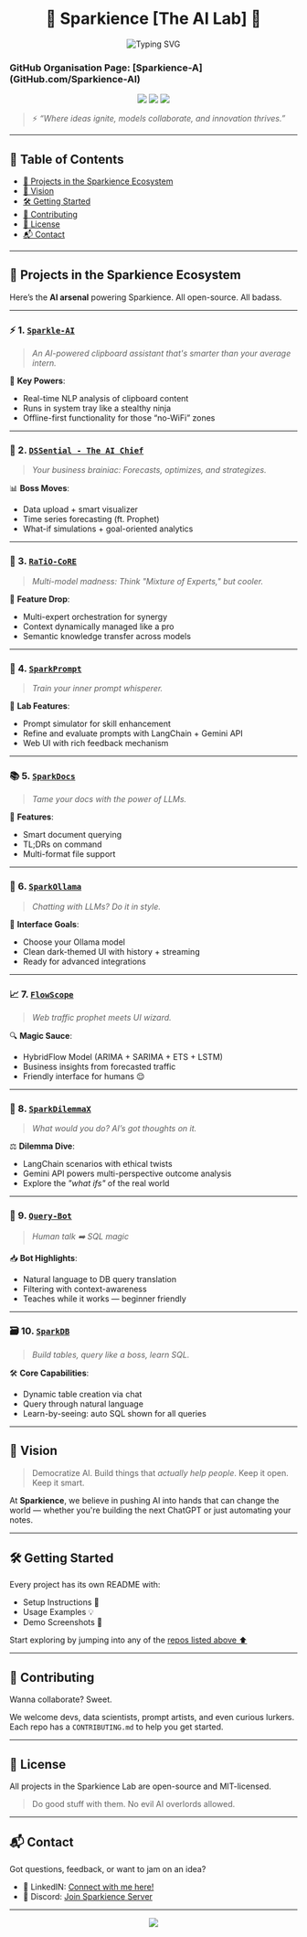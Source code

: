 <h1 align="center">🚀 Sparkience [The AI Lab] 🔬</h1>

<p align="center">
  <img src="https://readme-typing-svg.demolab.com?font=Fira+Code&duration=3000&pause=1000&color=7F00FF&center=true&vCenter=true&width=435&lines=Welcome+to+my+collection+of+AI+tools.;Built+by+Nitin+Sagar+Boyeena.;Powering+Next-Gen+AI+Applications." alt="Typing SVG" />
</p>

<h3 aligh="center">GitHub Organisation Page: [Sparkience-A](GitHub.com/Sparkience-AI)</h2>
<p align="center">
  <img src="https://img.shields.io/github/license/Nitin-Sagar-B/Sparkience-AI?style=flat-square&color=informational"/>
  <img src="https://img.shields.io/badge/Contributions-Welcome-6A5ACD?style=flat-square&logo=github"/>
  <img src="https://img.shields.io/badge/Made%20with-%F0%9F%92%A1AI-blueviolet?style=flat-square"/>
</p>

> ⚡ *“Where ideas ignite, models collaborate, and innovation thrives.”*

---

## 🧭 Table of Contents

- [🚀 Projects in the Sparkience Ecosystem](#-projects-in-the-sparkience-ecosystem)
- [🌟 Vision](#-vision)
- [🛠️ Getting Started](#️-getting-started)
- [🤝 Contributing](#-contributing)
- [📄 License](#-license)
- [📬 Contact](#-contact)

---

## 🚀 Projects in the Sparkience Ecosystem

Here’s the **AI arsenal** powering Sparkience. All open-source. All badass.

---

### ⚡ 1. [`Sparkle-AI`](https://github.com/Nitin-Sagar-B/Sparkle-AI)
> *An AI-powered clipboard assistant that's smarter than your average intern.*

🧠 **Key Powers**:
- Real-time NLP analysis of clipboard content  
- Runs in system tray like a stealthy ninja  
- Offline-first functionality for those “no-WiFi” zones  

---

### 🧠 2. [`DSSential - The AI Chief`](https://github.com/Nitin-Sagar-B/DSSential-The-AI-Chief)
> *Your business brainiac: Forecasts, optimizes, and strategizes.*

📊 **Boss Moves**:
- Data upload + smart visualizer  
- Time series forecasting (ft. Prophet)  
- What-if simulations + goal-oriented analytics  

---

### 🧩 3. [`RaTiO-CoRE`](https://github.com/Nitin-Sagar-B/RaTiO-CoRE)
> *Multi-model madness: Think "Mixture of Experts," but cooler.*

🧬 **Feature Drop**:
- Multi-expert orchestration for synergy  
- Context dynamically managed like a pro  
- Semantic knowledge transfer across models  

---

### 🧪 4. [`SparkPrompt`](https://github.com/Nitin-Sagar-B/SparkPrompt)
> *Train your inner prompt whisperer.*

📝 **Lab Features**:
- Prompt simulator for skill enhancement  
- Refine and evaluate prompts with LangChain + Gemini API  
- Web UI with rich feedback mechanism  

---

### 📚 5. [`SparkDocs`](https://github.com/Nitin-Sagar-B/SparkDocs)
> *Tame your docs with the power of LLMs.*

📖 **Features**:
- Smart document querying  
- TL;DRs on command  
- Multi-format file support  

---

### 💬 6. [`SparkOllama`](https://github.com/Nitin-Sagar-B/SparkOllama)
> *Chatting with LLMs? Do it in style.*

🌌 **Interface Goals**:
- Choose your Ollama model  
- Clean dark-themed UI with history + streaming  
- Ready for advanced integrations  

---

### 📈 7. [`FlowScope`](https://github.com/Nitin-Sagar-B/flowscope)
> *Web traffic prophet meets UI wizard.*

🔍 **Magic Sauce**:
- HybridFlow Model (ARIMA + SARIMA + ETS + LSTM)  
- Business insights from forecasted traffic  
- Friendly interface for humans 😌  

---

### 🤖 8. [`SparkDilemmaX`](https://github.com/Nitin-Sagar-B/SparkDilemmaX)
> *What would you do? AI’s got thoughts on it.*

⚖️ **Dilemma Dive**:
- LangChain scenarios with ethical twists  
- Gemini API powers multi-perspective outcome analysis  
- Explore the *"what ifs"* of the real world  

---

### 🧮 9. [`Query-Bot`](https://github.com/Nitin-Sagar-B/Query-Bot)
> *Human talk ➡️ SQL magic*

📥 **Bot Highlights**:
- Natural language to DB query translation  
- Filtering with context-awareness  
- Teaches while it works — beginner friendly  

---

### 🗃️ 10. [`SparkDB`](https://github.com/Nitin-Sagar-B/SparkDB)
> *Build tables, query like a boss, learn SQL.*

🛠️ **Core Capabilities**:
- Dynamic table creation via chat  
- Query through natural language  
- Learn-by-seeing: auto SQL shown for all queries  

---

## 🌟 Vision

> Democratize AI. Build things that *actually help people*. Keep it open. Keep it smart.

At **Sparkience**, we believe in pushing AI into hands that can change the world — whether you're building the next ChatGPT or just automating your notes.

---

## 🛠️ Getting Started

Every project has its own README with:
- Setup Instructions 🧰  
- Usage Examples 💡  
- Demo Screenshots 📸

Start exploring by jumping into any of the [repos listed above ⬆️](#-projects-in-the-sparkience-ecosystem)

---

## 🤝 Contributing

Wanna collaborate? Sweet.

We welcome devs, data scientists, prompt artists, and even curious lurkers.  
Each repo has a `CONTRIBUTING.md` to help you get started.

---

## 📄 License

All projects in the Sparkience Lab are open-source and MIT-licensed.  
> Do good stuff with them. No evil AI overlords allowed.

---

## 📬 Contact

Got questions, feedback, or want to jam on an idea?

- 📧 LinkedIN: [Connect with me here!](https://www.linkedin.com/in/nitin-sagar-boyeena/)
- 💬 Discord: [Join Sparkience Server](https://discord.gg/HKscyfKb)

---

<p align="center">
  <img src="https://capsule-render.vercel.app/api?type=waving&color=gradient&height=150&section=footer&text=Made%20with%20❤️%20by%20Sparkience&fontSize=18" />
</p>
